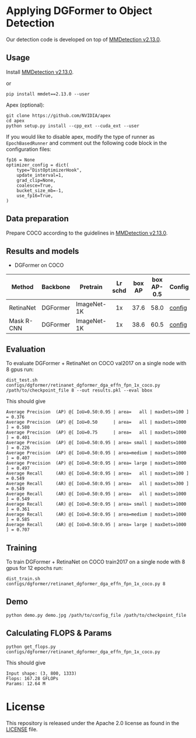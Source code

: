 # Applying DGFormer to Object Detection

Our detection code is developed on top of [MMDetection v2.13.0](https://github.com/open-mmlab/mmdetection/tree/v2.13.0).


## Usage

Install [MMDetection v2.13.0](https://github.com/open-mmlab/mmdetection/tree/v2.13.0).

or

```
pip install mmdet==2.13.0 --user
```

Apex (optional):
```
git clone https://github.com/NVIDIA/apex
cd apex
python setup.py install --cpp_ext --cuda_ext --user
```

If you would like to disable apex, modify the type of runner as `EpochBasedRunner` and comment out the following code block in the configuration files:
```
fp16 = None
optimizer_config = dict(
    type="DistOptimizerHook",
    update_interval=1,
    grad_clip=None,
    coalesce=True,
    bucket_size_mb=-1,
    use_fp16=True,
)
```

## Data preparation

Prepare COCO according to the guidelines in [MMDetection v2.13.0](https://github.com/open-mmlab/mmdetection/tree/v2.13.0).


## Results and models

- DGFormer on COCO

| Method       | Backbone   | Pretrain    | Lr schd |  box AP  | box AP-0.5  | Config                                              | Download                                                                                          |
|--------------|------------|-------------|:-----:|:----------:|:-----------:|-------------------------------------------------------|---------------------------------------------------------------------------------------------------|
|  RetinaNet   | DGFormer   | ImageNet-1K |   1x   |    37.6    |     58.0    | [config](configs/dgformer/retinanet_dgformer_dga_effn_fpn_1x_coco.py) | [log](work_dirs/retinanet_dgformer_dga_effn_fpn_1x_coco/20230721_082820.log.json) & [model](https://drive.google.com/file/d/13SaiOJ9hH7Wwg_AyeQ158LNV9vtjq6Lu/view?usp=sharing) |
| Mask R-CNN   | DGFormer   | ImageNet-1K |  1x  |    38.6    |     60.5    | [config](configs/dgformer/mask_rcnn_dgformer_fpn_1x_coco.py) | [log](work_dirs/mask_rcnn_dgformer_fpn_1x_coco/20230722_002453.log.json) & [model](https://drive.google.com/file/d/13fy-FXAfYnHgHRaUiJWVBON670wFLIiD/view?usp=sharing) |





## Evaluation
To evaluate DGFormer + RetinaNet on COCO val2017 on a single node with 8 gpus run:
```
dist_test.sh configs/dgformer/retinanet_dgformer_dga_effn_fpn_1x_coco.py /path/to/checkpoint_file 8 --out results.pkl --eval bbox
```
This should give
```
Average Precision  (AP) @[ IoU=0.50:0.95 | area=   all | maxDets=100 ] = 0.376
Average Precision  (AP) @[ IoU=0.50      | area=   all | maxDets=1000 ] = 0.580
Average Precision  (AP) @[ IoU=0.75      | area=   all | maxDets=1000 ] = 0.401
Average Precision  (AP) @[ IoU=0.50:0.95 | area= small | maxDets=1000 ] = 0.226
Average Precision  (AP) @[ IoU=0.50:0.95 | area=medium | maxDets=1000 ] = 0.407
Average Precision  (AP) @[ IoU=0.50:0.95 | area= large | maxDets=1000 ] = 0.497
Average Recall     (AR) @[ IoU=0.50:0.95 | area=   all | maxDets=100 ] = 0.549
Average Recall     (AR) @[ IoU=0.50:0.95 | area=   all | maxDets=300 ] = 0.549
Average Recall     (AR) @[ IoU=0.50:0.95 | area=   all | maxDets=1000 ] = 0.549
Average Recall     (AR) @[ IoU=0.50:0.95 | area= small | maxDets=1000 ] = 0.361
Average Recall     (AR) @[ IoU=0.50:0.95 | area=medium | maxDets=1000 ] = 0.585
Average Recall     (AR) @[ IoU=0.50:0.95 | area= large | maxDets=1000 ] = 0.707
```


## Training
To train DGFormer + RetinaNet on COCO train2017 on a single node with 8 gpus for 12 epochs run:

```
dist_train.sh configs/dgformer/retinanet_dgformer_dga_effn_fpn_1x_coco.py 8
```

## Demo
```
python demo.py demo.jpg /path/to/config_file /path/to/checkpoint_file
```


## Calculating FLOPS & Params

```
python get_flops.py configs/dgformer/retinanet_dgformer_dga_effn_fpn_1x_coco.py
```
This should give
```
Input shape: (3, 800, 1333)
Flops: 167.28 GFLOPs
Params: 12.64 M
```

# License
This repository is released under the Apache 2.0 license as found in the [LICENSE](LICENSE) file.
